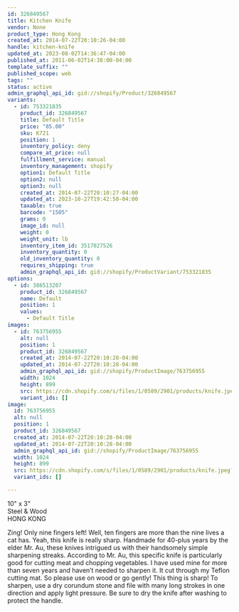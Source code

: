 ```yaml
---
id: 326849567
title: Kitchen Knife
vendor: None
product_type: Hong Kong
created_at: 2014-07-22T20:10:26-04:00
handle: kitchen-knife
updated_at: 2023-08-02T14:36:47-04:00
published_at: 2011-06-02T14:38:00-04:00
template_suffix: ""
published_scope: web
tags: ""
status: active
admin_graphql_api_id: gid://shopify/Product/326849567
variants:
  - id: 753321835
    product_id: 326849567
    title: Default Title
    price: "85.00"
    sku: K721
    position: 1
    inventory_policy: deny
    compare_at_price: null
    fulfillment_service: manual
    inventory_management: shopify
    option1: Default Title
    option2: null
    option3: null
    created_at: 2014-07-22T20:10:27-04:00
    updated_at: 2023-10-27T19:42:50-04:00
    taxable: true
    barcode: "1505"
    grams: 0
    image_id: null
    weight: 0
    weight_unit: lb
    inventory_item_id: 3517027526
    inventory_quantity: 0
    old_inventory_quantity: 0
    requires_shipping: true
    admin_graphql_api_id: gid://shopify/ProductVariant/753321835
options:
  - id: 386513207
    product_id: 326849567
    name: Default
    position: 1
    values:
      - Default Title
images:
  - id: 763756955
    alt: null
    position: 1
    product_id: 326849567
    created_at: 2014-07-22T20:10:28-04:00
    updated_at: 2014-07-22T20:10:28-04:00
    admin_graphql_api_id: gid://shopify/ProductImage/763756955
    width: 1024
    height: 899
    src: https://cdn.shopify.com/s/files/1/0589/2901/products/knife.jpeg?v=1406074228
    variant_ids: []
image:
  id: 763756955
  alt: null
  position: 1
  product_id: 326849567
  created_at: 2014-07-22T20:10:28-04:00
  updated_at: 2014-07-22T20:10:28-04:00
  admin_graphql_api_id: gid://shopify/ProductImage/763756955
  width: 1024
  height: 899
  src: https://cdn.shopify.com/s/files/1/0589/2901/products/knife.jpeg?v=1406074228
  variant_ids: []

---
```


10" x 3"  
Steel & Wood  
HONG KONG

Zing! Only nine fingers left! Well, ten fingers are more than the nine lives a cat has. Yeah, this knife is really sharp. Handmade for 40-plus years by the elder Mr. Au, these knives intrigued us with their handsomely simple sharpening streaks. According to Mr. Au, this specific knife is particularly good for cutting meat and chopping vegetables. I have used mine for more than seven years and haven’t needed to sharpen it. It cut through my Teflon cutting mat. So please use on wood or go gently! This thing is sharp! To sharpen, use a dry corundum stone and file with many long strokes in one direction and apply light pressure. Be sure to dry the knife after washing to protect the handle.